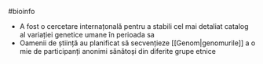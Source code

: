 #bioinfo 
- A fost o cercetare  internațonală pentru a stabili cel mai detaliat catalog al variației genetice umane în perioada sa
- Oamenii de știință au planificat să secvențieze [[Genom|genomurile]] a o mie de participanți anonimi sănătoși din diferite grupe etnice 
